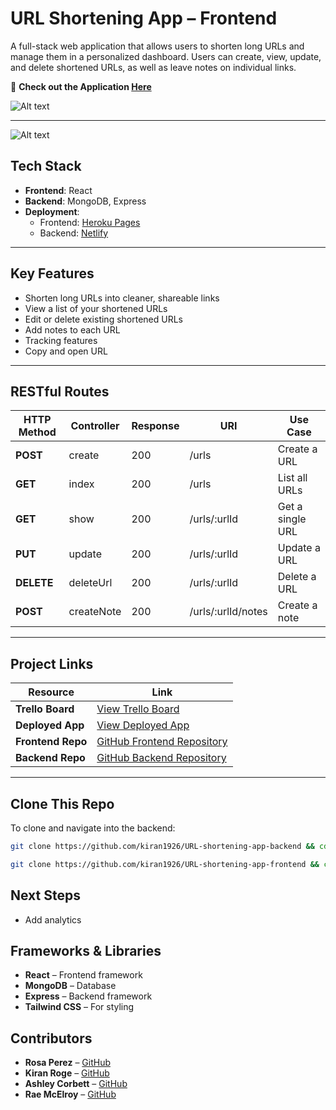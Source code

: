 # URL Shortening App – Frontend

A full-stack web application that allows users to shorten long URLs and manage them in a personalized dashboard. Users can create, view, update, and delete shortened URLs, as well as leave notes on individual links.

🔗 **Check out the Application [Here](https://trimlinc.netlify.app/)**

![Alt text](assets/images/LandingPage.png)

---
![Alt text](assets/images/LandingPage2.png)


## Tech Stack

- **Frontend**: React
- **Backend**: MongoDB, Express
- **Deployment**:
  - Frontend: [Heroku Pages](https://www.heroku.com/)
  - Backend: [Netlify](https://www.netlify.com/)

---

## Key Features

- Shorten long URLs into cleaner, shareable links
- View a list of your shortened URLs
- Edit or delete existing shortened URLs
- Add notes to each URL
- Tracking features
- Copy and open URL

---

## RESTful Routes

| HTTP Method | Controller       | Response | URI                          | Use Case              |
|-------------|------------------|----------|------------------------------|-----------------------|
| **POST**    | create           | 200      | /urls                        | Create a URL          |
| **GET**     | index            | 200      | /urls                        | List all URLs         |
| **GET**     | show             | 200      | /urls/:urlId                | Get a single URL      |
| **PUT**     | update           | 200      | /urls/:urlId                | Update a URL          |
| **DELETE**  | deleteUrl        | 200      | /urls/:urlId                | Delete a URL          |
| **POST**    | createNote    | 200      | /urls/:urlId/notes       | Create a note      |

---

## Project Links

| Resource            | Link |
|---------------------|------|
| **Trello Board**     | [View Trello Board](https://trello.com/b/m0Z0nQ76/project-3-crud) |
| **Deployed App**     | [View Deployed App](https://trimlinc.netlify.app/) |
| **Frontend Repo**    | [GitHub Frontend Repository](https://github.com/kiran1926/URL-shortening-app-frontend) |
| **Backend Repo**     | [GitHub Backend Repository](https://github.com/kiran1926/URL-shortening-app-backend) |

---

## Clone This Repo

To clone and navigate into the backend:

```bash
git clone https://github.com/kiran1926/URL-shortening-app-backend && cd URL-shortening-app-backend
```

```bash
git clone https://github.com/kiran1926/URL-shortening-app-frontend && cd URL-shortening-app-frontend
```

## Next Steps

- Add analytics

## Frameworks & Libraries

- **React** – Frontend framework
- **MongoDB** – Database
- **Express** – Backend framework
- **Tailwind CSS** – For styling

## Contributors

- **Rosa Perez** – [GitHub](https://github.com/paintedlbird7)
- **Kiran Roge** – [GitHub](https://github.com/kiran1926)
- **Ashley Corbett** – [GitHub](https://github.com/AMC292-design)
- **Rae McElroy** – [GitHub](https://github.com/rmcelroy1990)
